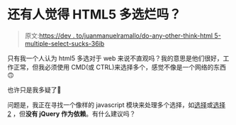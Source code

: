 # 还有人觉得 HTML5 多选烂吗？

> 原文:[https://dev . to/juanmanuelramallo/do-any-other-think-html 5-multiple-select-sucks-36ib](https://dev.to/juanmanuelramallo/does-anyone-else-think-html5-multiple-selects-sucks-36ib)

只有我一个人认为 html5 多选对于 web 来说不直观吗？我的意思是他们很好，工作正常，但我必须使用 CMD(或 CTRL)来选择多个，感觉不像是一个网络的东西🙃

也许只是我多疑了🤪

问题是，我正在寻找一个像样的 javascript 模块来处理多个选择，如[选择](https://harvesthq.github.io/chosen/)或[选择 2](https://select2.org/) ，但**没有 jQuery 作为依赖**。有什么建议吗？